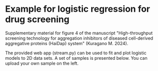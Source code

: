 # Example for logistic regression for drug screening

Supplementary material for figure 4 of the manuscript "High-throughput screening technology for aggregation inhibitors of diseased cell-derived aggregative proteins (HaiDap) system" (Kuragano M. 2024).

The provided web app (stream.py) can be used to fit and plot logistic models to 2D data sets. A set of samples is presented below. You can upload your own sample on the left.
